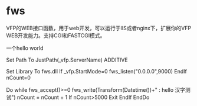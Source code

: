# fws

VFP的WEB接口函数，用于web开发，可以运行于IIS或者nginx下，扩展你的VFP WEB开发能力。支持CGI和FASTCGI模式。

一个hello world 


Set Path To JustPath(_vfp.ServerName) ADDITIVE 

Set Library To  fws.dll 
If _vfp.StartMode=0
	fws_listen("0.0.0.0",9000)
EndIf 
nCount=0

Do while fws_accept()>=0
    fws_write(Transform(Datetime())+" : hello 汉字测试") 
    nCount = nCount + 1 
    If nCount>5000
    	Exit
    EndIf 
EndDo 
